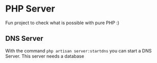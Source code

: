 # PHP Server

Fun project to check what is possible with pure PHP :) 

## DNS Server
With the command `php artisan server:startdns` you can start a DNS Server.
This server needs a database 

